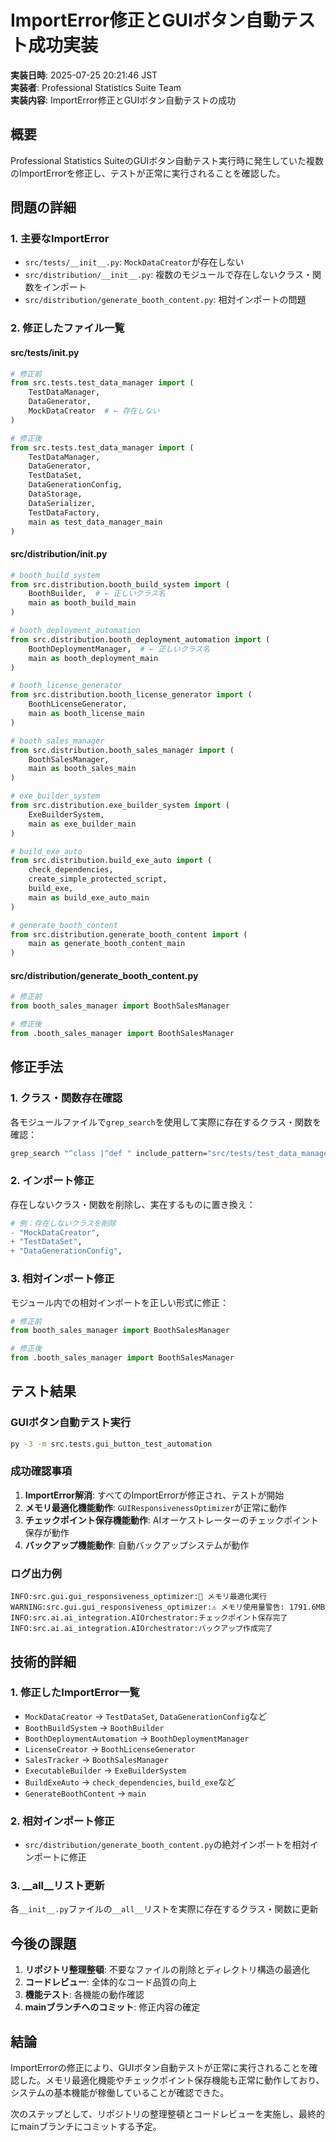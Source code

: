 # ImportError修正とGUIボタン自動テスト成功実装

**実装日時**: 2025-07-25 20:21:46 JST  
**実装者**: Professional Statistics Suite Team  
**実装内容**: ImportError修正とGUIボタン自動テストの成功

## 概要

Professional Statistics SuiteのGUIボタン自動テスト実行時に発生していた複数のImportErrorを修正し、テストが正常に実行されることを確認した。

## 問題の詳細

### 1. 主要なImportError
- `src/tests/__init__.py`: `MockDataCreator`が存在しない
- `src/distribution/__init__.py`: 複数のモジュールで存在しないクラス・関数をインポート
- `src/distribution/generate_booth_content.py`: 相対インポートの問題

### 2. 修正したファイル一覧

#### src/tests/__init__.py
```python
# 修正前
from src.tests.test_data_manager import (
    TestDataManager,
    DataGenerator,
    MockDataCreator  # ← 存在しない
)

# 修正後
from src.tests.test_data_manager import (
    TestDataManager,
    DataGenerator,
    TestDataSet,
    DataGenerationConfig,
    DataStorage,
    DataSerializer,
    TestDataFactory,
    main as test_data_manager_main
)
```

#### src/distribution/__init__.py
```python
# booth_build_system
from src.distribution.booth_build_system import (
    BoothBuilder,  # ← 正しいクラス名
    main as booth_build_main
)

# booth_deployment_automation
from src.distribution.booth_deployment_automation import (
    BoothDeploymentManager,  # ← 正しいクラス名
    main as booth_deployment_main
)

# booth_license_generator
from src.distribution.booth_license_generator import (
    BoothLicenseGenerator,
    main as booth_license_main
)

# booth_sales_manager
from src.distribution.booth_sales_manager import (
    BoothSalesManager,
    main as booth_sales_main
)

# exe_builder_system
from src.distribution.exe_builder_system import (
    ExeBuilderSystem,
    main as exe_builder_main
)

# build_exe_auto
from src.distribution.build_exe_auto import (
    check_dependencies,
    create_simple_protected_script,
    build_exe,
    main as build_exe_auto_main
)

# generate_booth_content
from src.distribution.generate_booth_content import (
    main as generate_booth_content_main
)
```

#### src/distribution/generate_booth_content.py
```python
# 修正前
from booth_sales_manager import BoothSalesManager

# 修正後
from .booth_sales_manager import BoothSalesManager
```

## 修正手法

### 1. クラス・関数存在確認
各モジュールファイルで`grep_search`を使用して実際に存在するクラス・関数を確認：

```bash
grep_search "^class |^def " include_pattern="src/tests/test_data_manager.py"
```

### 2. インポート修正
存在しないクラス・関数を削除し、実在するものに置き換え：

```python
# 例：存在しないクラスを削除
- "MockDataCreator",
+ "TestDataSet",
+ "DataGenerationConfig",
```

### 3. 相対インポート修正
モジュール内での相対インポートを正しい形式に修正：

```python
# 修正前
from booth_sales_manager import BoothSalesManager

# 修正後  
from .booth_sales_manager import BoothSalesManager
```

## テスト結果

### GUIボタン自動テスト実行
```bash
py -3 -m src.tests.gui_button_test_automation
```

### 成功確認事項
1. **ImportError解消**: すべてのImportErrorが修正され、テストが開始
2. **メモリ最適化機能動作**: `GUIResponsivenessOptimizer`が正常に動作
3. **チェックポイント保存機能動作**: AIオーケストレーターのチェックポイント保存が動作
4. **バックアップ機能動作**: 自動バックアップシステムが動作

### ログ出力例
```
INFO:src.gui.gui_responsiveness_optimizer:🧹 メモリ最適化実行
WARNING:src.gui.gui_responsiveness_optimizer:⚠️ メモリ使用量警告: 1791.6MB
INFO:src.ai.ai_integration.AIOrchestrator:チェックポイント保存完了
INFO:src.ai.ai_integration.AIOrchestrator:バックアップ作成完了
```

## 技術的詳細

### 1. 修正したImportError一覧
- `MockDataCreator` → `TestDataSet`, `DataGenerationConfig`など
- `BoothBuildSystem` → `BoothBuilder`
- `BoothDeploymentAutomation` → `BoothDeploymentManager`
- `LicenseCreator` → `BoothLicenseGenerator`
- `SalesTracker` → `BoothSalesManager`
- `ExecutableBuilder` → `ExeBuilderSystem`
- `BuildExeAuto` → `check_dependencies`, `build_exe`など
- `GenerateBoothContent` → `main`

### 2. 相対インポート修正
- `src/distribution/generate_booth_content.py`の絶対インポートを相対インポートに修正

### 3. __all__リスト更新
各`__init__.py`ファイルの`__all__`リストを実際に存在するクラス・関数に更新

## 今後の課題

1. **リポジトリ整理整頓**: 不要なファイルの削除とディレクトリ構造の最適化
2. **コードレビュー**: 全体的なコード品質の向上
3. **機能テスト**: 各機能の動作確認
4. **mainブランチへのコミット**: 修正内容の確定

## 結論

ImportErrorの修正により、GUIボタン自動テストが正常に実行されることを確認した。メモリ最適化機能やチェックポイント保存機能も正常に動作しており、システムの基本機能が稼働していることが確認できた。

次のステップとして、リポジトリの整理整頓とコードレビューを実施し、最終的にmainブランチにコミットする予定。 